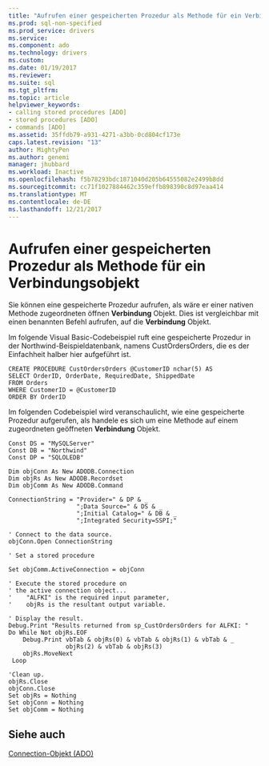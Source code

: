 ```yaml
---
title: "Aufrufen einer gespeicherten Prozedur als Methode für ein Verbindungsobjekt | Microsoft Docs"
ms.prod: sql-non-specified
ms.prod_service: drivers
ms.service: 
ms.component: ado
ms.technology: drivers
ms.custom: 
ms.date: 01/19/2017
ms.reviewer: 
ms.suite: sql
ms.tgt_pltfrm: 
ms.topic: article
helpviewer_keywords:
- calling stored procedures [ADO]
- stored procedures [ADO]
- commands [ADO]
ms.assetid: 35ffdb79-a931-4271-a3bb-0cd804cf173e
caps.latest.revision: "13"
author: MightyPen
ms.author: genemi
manager: jhubbard
ms.workload: Inactive
ms.openlocfilehash: f5b78293bdc1871040d205b64555082e2499b8dd
ms.sourcegitcommit: cc71f1027884462c359effb898390c8d97eaa414
ms.translationtype: MT
ms.contentlocale: de-DE
ms.lasthandoff: 12/21/2017
---
```

# <a name="calling-a-stored-procedure-as-a-method-on-a-connection-object"></a>Aufrufen einer gespeicherten Prozedur als Methode für ein Verbindungsobjekt
Sie können eine gespeicherte Prozedur aufrufen, als wäre er einer nativen Methode zugeordneten öffnen **Verbindung** Objekt. Dies ist vergleichbar mit einen benannten Befehl aufrufen, auf die **Verbindung** Objekt.  
  
 Im folgende Visual Basic-Codebeispiel ruft eine gespeicherte Prozedur in der Northwind-Beispieldatenbank, namens CustOrdersOrders, die es der Einfachheit halber hier aufgeführt ist.  
  
```  
CREATE PROCEDURE CustOrdersOrders @CustomerID nchar(5) AS  
SELECT OrderID, OrderDate, RequiredDate, ShippedDate  
FROM Orders  
WHERE CustomerID = @CustomerID  
ORDER BY OrderID  
```  
  
 Im folgenden Codebeispiel wird veranschaulicht, wie eine gespeicherte Prozedur aufgerufen, als handele es sich um eine Methode auf einem zugeordneten geöffneten **Verbindung** Objekt.  
  
```  
Const DS = "MySQLServer"  
Const DB = "Northwind"  
Const DP = "SQLOLEDB"  
  
Dim objConn As New ADODB.Connection  
Dim objRs As New ADODB.Recordset  
Dim objComm As New ADODB.Command  
  
ConnectionString = "Provider=" & DP & _  
                   ";Data Source=" & DS & _  
                   ";Initial Catalog=" & DB & _  
                   ";Integrated Security=SSPI;"  
  
' Connect to the data source.  
objConn.Open ConnectionString  
  
' Set a stored procedure  
  
Set objComm.ActiveConnection = objConn  
  
' Execute the stored procedure on  
' the active connection object...  
'    "ALFKI" is the required input parameter,  
'    objRs is the resultant output variable.  
  
' Display the result.  
Debug.Print "Results returned from sp_CustOrdersOrders for ALFKI: "  
Do While Not objRs.EOF  
    Debug.Print vbTab & objRs(0) & vbTab & objRs(1) & vbTab & _  
                objRs(2) & vbTab & objRs(3)  
    objRs.MoveNext  
 Loop  
  
'Clean up.  
objRs.Close  
objConn.Close  
Set objRs = Nothing  
Set objConn = Nothing  
Set objComm = Nothing  
```  
  
## <a name="see-also"></a>Siehe auch  
 [Connection-Objekt (ADO)](../../../ado/reference/ado-api/connection-object-ado.md)
